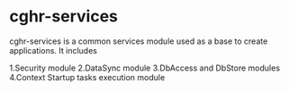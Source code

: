 cghr-services
=============

cghr-services is a common services module used as a base to create applications.
It includes

1.Security module
2.DataSync module
3.DbAccess and DbStore modules
4.Context Startup tasks execution module
